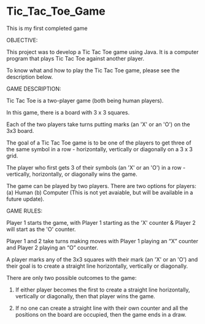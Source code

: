 # Tic_Tac_Toe_Game
This is my first completed game

OBJECTIVE:

This project was to develop a Tic Tac Toe game using Java. It is a computer program that plays Tic Tac Toe against another player.

To know what and how to play the Tic Tac Toe game, please see the description below.

GAME DESCRIPTION:

Tic Tac Toe is a two-player game (both being human players).

In this game, there is a board with 3 x 3 squares.

Each of the two players take turns putting marks (an 'X' or an 'O') on the 3x3 board.

The goal of a Tic Tac Toe game is to be one of the players to get three of the same symbol in a row - horizontally, vertically or diagonally on a 3 x 3 grid.

The player who first gets 3 of their symbols (an 'X' or an 'O') in a row - vertically, horizontally, or diagonally wins the game.

The game can be played by two players. There are two options for players: (a) Human (b) Computer (This is not yet avaiable, but will be available in a future update).

GAME RULES:

Player 1 starts the game, with Player 1 starting as the 'X' counter & Player 2 will start as the 'O' counter.

Player 1 and 2 take turns making moves with Player 1 playing an “X” counter and Player 2 playing an “O” counter.

A player marks any of the 3x3 squares with their mark (an 'X' or an 'O') and their goal is to create a straight line horizontally, vertically or diagonally.

There are only two possible outcomes to the game:

1. If either player becomes the first to create a straight line horizontally, vertically or diagonally, then that player wins the game.

2. If no one can create a straight line with their own counter and all the positions on the board are occupied, then the game ends in a draw.
